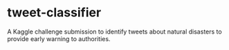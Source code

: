 # tweet-classifier
A Kaggle challenge submission to identify tweets about natural disasters to provide early warning to authorities.
